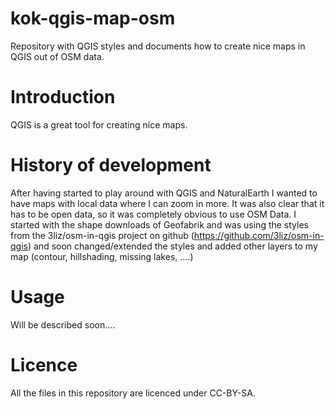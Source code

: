 kok-qgis-map-osm
================
Repository with QGIS styles and documents how to create nice maps in QGIS out of OSM data.


Introduction
=============
QGIS is a great tool for creating nice maps. 


History of development
======================
After having started to play around with QGIS and NaturalEarth I wanted to have maps with local data where I can zoom in more. It was also clear that it has to be open data, so it was completely obvious to use OSM Data.
I started with the shape downloads of Geofabrik and was using the styles from the 3liz/osm-in-qgis project on github (https://github.com/3liz/osm-in-qgis) and soon changed/extended the styles and added other layers to my map (contour, hillshading, missing lakes, ....)


Usage
=======
Will be described soon....


Licence
========
All the files in this repository are licenced under CC-BY-SA.